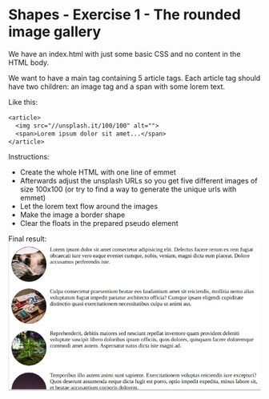 # Shapes - Exercise 1 - The rounded image gallery

We have an index.html with just some basic CSS and no content in the 
HTML body.

We want to have a main tag containing 5 article tags.
Each article tag should have two children: an image tag and a span with some lorem text.

Like this:

```
<article>
  <img src="//unsplash.it/100/100" alt="">
  <span>Lorem ipsum dolor sit amet...</span>
</article>
```

Instructions:

- Create the whole HTML with one line of emmet
- Afterwards adjust the unsplash URLs so you get five different images of size 100x100 (or try to find a way to generate the unique urls with emmet)
- Let the lorem text flow around the images
- Make the image a border shape
- Clear the floats in the prepared pseudo element

Final result:  
![Result](result.png)
